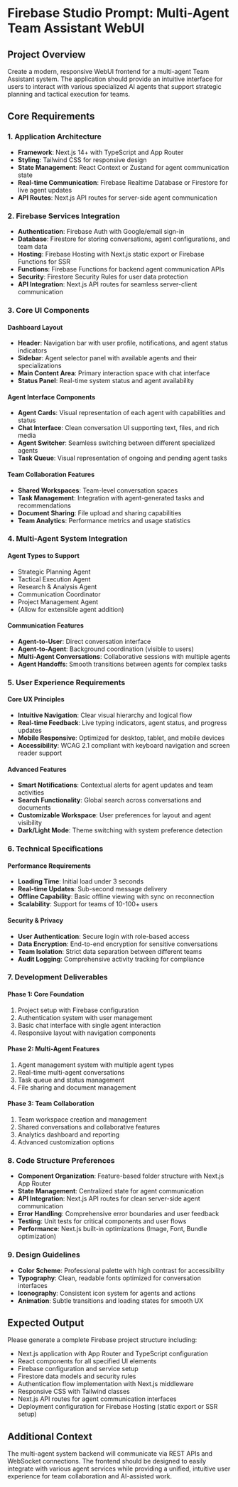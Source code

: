 # Firebase Studio Prompt: Multi-Agent Team Assistant WebUI

## Project Overview
Create a modern, responsive WebUI frontend for a multi-agent Team Assistant system. The application should provide an intuitive interface for users to interact with various specialized AI agents that support strategic planning and tactical execution for teams.

## Core Requirements

### 1. Application Architecture
- **Framework**: Next.js 14+ with TypeScript and App Router
- **Styling**: Tailwind CSS for responsive design
- **State Management**: React Context or Zustand for agent communication state
- **Real-time Communication**: Firebase Realtime Database or Firestore for live agent updates
- **API Routes**: Next.js API routes for server-side agent communication

### 2. Firebase Services Integration
- **Authentication**: Firebase Auth with Google/email sign-in
- **Database**: Firestore for storing conversations, agent configurations, and team data
- **Hosting**: Firebase Hosting with Next.js static export or Firebase Functions for SSR
- **Functions**: Firebase Functions for backend agent communication APIs
- **Security**: Firestore Security Rules for user data protection
- **API Integration**: Next.js API routes for seamless server-client communication

### 3. Core UI Components

#### Dashboard Layout
- **Header**: Navigation bar with user profile, notifications, and agent status indicators
- **Sidebar**: Agent selector panel with available agents and their specializations
- **Main Content Area**: Primary interaction space with chat interface
- **Status Panel**: Real-time system status and agent availability

#### Agent Interface Components
- **Agent Cards**: Visual representation of each agent with capabilities and status
- **Chat Interface**: Clean conversation UI supporting text, files, and rich media
- **Agent Switcher**: Seamless switching between different specialized agents
- **Task Queue**: Visual representation of ongoing and pending agent tasks

#### Team Collaboration Features
- **Shared Workspaces**: Team-level conversation spaces
- **Task Management**: Integration with agent-generated tasks and recommendations
- **Document Sharing**: File upload and sharing capabilities
- **Team Analytics**: Performance metrics and usage statistics

### 4. Multi-Agent System Integration

#### Agent Types to Support
- Strategic Planning Agent
- Tactical Execution Agent
- Research & Analysis Agent
- Communication Coordinator
- Project Management Agent
- (Allow for extensible agent addition)

#### Communication Features
- **Agent-to-User**: Direct conversation interface
- **Agent-to-Agent**: Background coordination (visible to users)
- **Multi-Agent Conversations**: Collaborative sessions with multiple agents
- **Agent Handoffs**: Smooth transitions between agents for complex tasks

### 5. User Experience Requirements

#### Core UX Principles
- **Intuitive Navigation**: Clear visual hierarchy and logical flow
- **Real-time Feedback**: Live typing indicators, agent status, and progress updates
- **Mobile Responsive**: Optimized for desktop, tablet, and mobile devices
- **Accessibility**: WCAG 2.1 compliant with keyboard navigation and screen reader support

#### Advanced Features
- **Smart Notifications**: Contextual alerts for agent updates and team activities
- **Search Functionality**: Global search across conversations and documents
- **Customizable Workspace**: User preferences for layout and agent visibility
- **Dark/Light Mode**: Theme switching with system preference detection

### 6. Technical Specifications

#### Performance Requirements
- **Loading Time**: Initial load under 3 seconds
- **Real-time Updates**: Sub-second message delivery
- **Offline Capability**: Basic offline viewing with sync on reconnection
- **Scalability**: Support for teams of 10-100+ users

#### Security & Privacy
- **User Authentication**: Secure login with role-based access
- **Data Encryption**: End-to-end encryption for sensitive conversations
- **Team Isolation**: Strict data separation between different teams
- **Audit Logging**: Comprehensive activity tracking for compliance

### 7. Development Deliverables

#### Phase 1: Core Foundation
1. Project setup with Firebase configuration
2. Authentication system with user management
3. Basic chat interface with single agent interaction
4. Responsive layout with navigation components

#### Phase 2: Multi-Agent Features
1. Agent management system with multiple agent types
2. Real-time multi-agent conversations
3. Task queue and status management
4. File sharing and document management

#### Phase 3: Team Collaboration
1. Team workspace creation and management
2. Shared conversations and collaborative features
3. Analytics dashboard and reporting
4. Advanced customization options

### 8. Code Structure Preferences
- **Component Organization**: Feature-based folder structure with Next.js App Router
- **State Management**: Centralized state for agent communication
- **API Integration**: Next.js API routes for clean server-side agent communication
- **Error Handling**: Comprehensive error boundaries and user feedback
- **Testing**: Unit tests for critical components and user flows
- **Performance**: Next.js built-in optimizations (Image, Font, Bundle optimization)

### 9. Design Guidelines
- **Color Scheme**: Professional palette with high contrast for accessibility
- **Typography**: Clean, readable fonts optimized for conversation interfaces
- **Iconography**: Consistent icon system for agents and actions
- **Animation**: Subtle transitions and loading states for smooth UX

## Expected Output
Please generate a complete Firebase project structure including:
- Next.js application with App Router and TypeScript configuration
- React components for all specified UI elements
- Firebase configuration and service setup
- Firestore data models and security rules
- Authentication flow implementation with Next.js middleware
- Responsive CSS with Tailwind classes
- Next.js API routes for agent communication interfaces
- Deployment configuration for Firebase Hosting (static export or SSR setup)

## Additional Context
The multi-agent system backend will communicate via REST APIs and WebSocket connections. The frontend should be designed to easily integrate with various agent services while providing a unified, intuitive user experience for team collaboration and AI-assisted work.